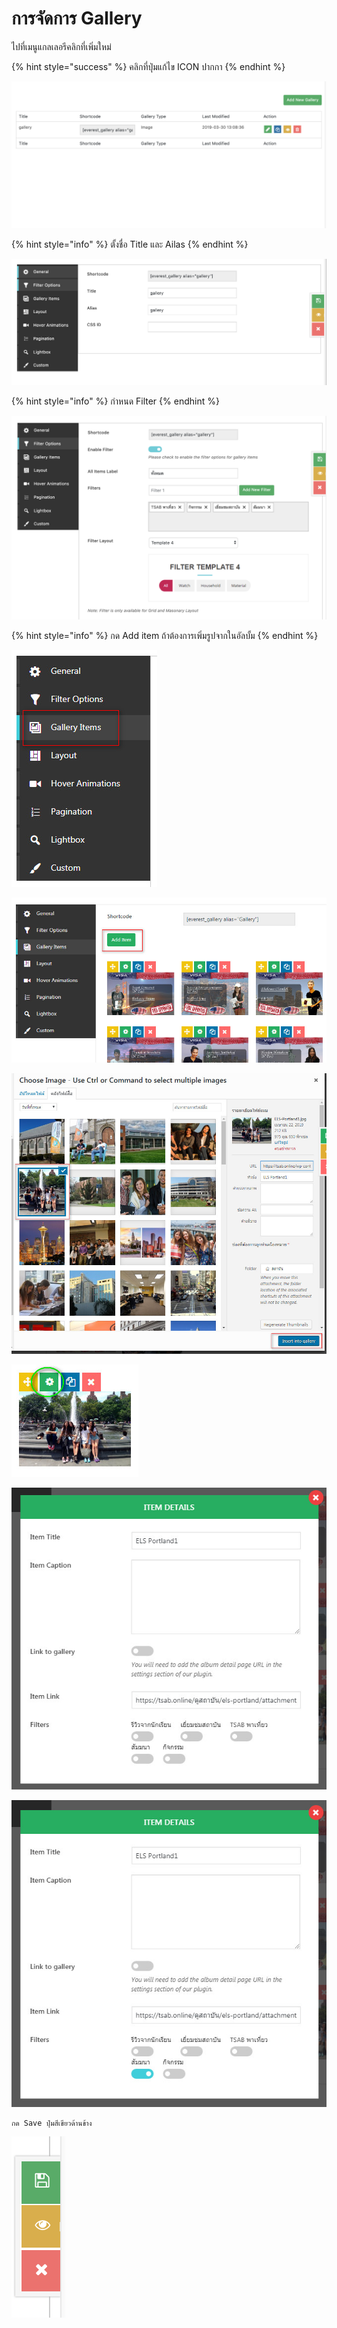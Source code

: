 # การจัดการ Gallery

ไปที่เมนูแกลเลอรีคลิกที่เพิ่มใหม่

{% hint style="success" %}
คลิกที่ปุ่มแก้ไข ICON ปากกา
{% endhint %}

![&#xE2B;&#xE19;&#xE49;&#xE32; Gallery](.gitbook/assets/2562-03-30-20.15.39.png)

{% hint style="info" %}
ตั้งชื่อ Title และ Ailas
{% endhint %}



![General](.gitbook/assets/2562-03-30-20.18.18.png)

{% hint style="info" %}
กำหนด Filter 
{% endhint %}

![Filter option](.gitbook/assets/2562-03-30-20.18.35.png)

{% hint style="info" %}
กด Add item ถ้าต้องการเพิ่มรูปจากในอัลบั้ม
{% endhint %}

![](.gitbook/assets/screenshot_22-04-2019_13-36-31.jpg)

![](.gitbook/assets/screenshot_22-04-2019_13-39-01.jpg)

![&#xE40;&#xE25;&#xE37;&#xE2D;&#xE01;&#xE23;&#xE39;&#xE1B;&#xE20;&#xE32;&#xE1E;&#xE17;&#xE35;&#xE48;&#xE15;&#xE49;&#xE2D;&#xE07;&#xE01;&#xE32;&#xE23;](.gitbook/assets/screenshot_22-04-2019_13-41-09.jpg)

![&#xE04;&#xE25;&#xE34;&#xE01; &#xE15;&#xE31;&#xE49;&#xE07;&#xE04;&#xE48;&#xE32; &#xE02;&#xE2D;&#xE07;&#xE23;&#xE39;&#xE1B;&#xE20;&#xE32;&#xE1E;](.gitbook/assets/screenshot_22-04-2019_13-42-11.jpg)

![&#xE01;&#xE33;&#xE2B;&#xE19;&#xE14; Filter &#xE17;&#xE35;&#xE48;&#xE15;&#xE49;&#xE2D;&#xE07;&#xE01;&#xE32;&#xE23;&#xE43;&#xE2B;&#xE49;&#xE23;&#xE39;&#xE1B;&#xE19;&#xE31;&#xE49;&#xE19;&#xE46;&#xE44;&#xE1B;&#xE41;&#xE2A;&#xE14;&#xE07;&#xE1C;&#xE25;](.gitbook/assets/screenshot_22-04-2019_13-42-40.jpg)

![&#xE40;&#xE0A;&#xE48;&#xE19; &#xE23;&#xE39;&#xE1B;&#xE19;&#xE35;&#xE49;&#xE01;&#xE33;&#xE2B;&#xE19;&#xE14;&#xE43;&#xE2B;&#xE49;&#xE2D;&#xE22;&#xE39;&#xE48;&#xE43;&#xE19; Filter &#xE2A;&#xE31;&#xE21;&#xE21;&#xE19;&#xE32;](.gitbook/assets/screenshot_22-04-2019_13-43-00.jpg)

```
กด Save ปุ่มสีเขียวด้านข้าง
```

![&#xE41;&#xE16;&#xE1A;&#xE14;&#xE49;&#xE32;&#xE19;&#xE02;&#xE49;&#xE32;&#xE07;](.gitbook/assets/2562-03-30-20.30.13.png)


